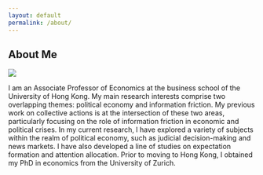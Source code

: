 ```yaml
---
layout: default
permalink: /about/
---
```


## About Me

<img class="profile-picture" src="/image/hengchen.jpeg">

I am an Associate Professor of Economics at the business school of the University of Hong Kong. My main research interests comprise two overlapping themes: political economy and information friction. My previous work on collective actions is at the intersection of these two areas, particularly focusing on the role of information friction in economic and political crises. In my current research, I have explored a variety of subjects within the realm of political economy, such as judicial decision-making and news markets. I have also developed a line of studies on expectation formation and attention allocation. Prior to moving to Hong Kong, I obtained my PhD in economics from the University of Zurich.
